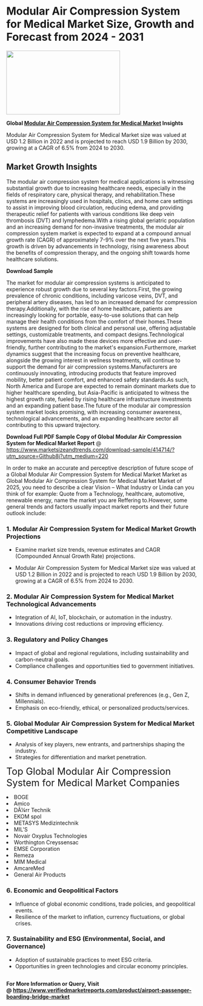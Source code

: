 <H1>Modular Air Compression System for Medical Market Size, Growth and Forecast from 2024 - 2031</H1><img class="aligncenter size-medium wp-image-584254" src="https://thirdeyenews.in/wp-content/uploads/2024/09/Global-Market-Research-300x168.jpeg" alt="" width="300" height="168" /><p><strong>Global&nbsp;<a href="https://www.marketsizeandtrends.com/download-sample/414714/?utm_source=Github8j?utm_medium=220">Modular Air Compression System for Medical Market</a> Insights</strong></p><p>Modular Air Compression System for Medical Market size was valued at USD 1.2 Billion in 2022 and is projected to reach USD 1.9 Billion by 2030, growing at a CAGR of 6.5% from 2024 to 2030.</p><p><h2>Market Growth Insights</h2> <p>The modular air compression system for medical applications is witnessing substantial growth due to increasing healthcare needs, especially in the fields of respiratory care, physical therapy, and rehabilitation.These systems are increasingly used in hospitals, clinics, and home care settings to assist in improving blood circulation, reducing edema, and providing therapeutic relief for patients with various conditions like deep vein thrombosis (DVT) and lymphedema.With a rising global geriatric population and an increasing demand for non-invasive treatments, the modular air compression system market is expected to expand at a compound annual growth rate (CAGR) of approximately 7-9% over the next five years.This growth is driven by advancements in technology, rising awareness about the benefits of compression therapy, and the ongoing shift towards home healthcare solutions.</p> <p><strong>Download Sample</strong></p> <p>The market for modular air compression systems is anticipated to experience robust growth due to several key factors.First, the growing prevalence of chronic conditions, including varicose veins, DVT, and peripheral artery diseases, has led to an increased demand for compression therapy.Additionally, with the rise of home healthcare, patients are increasingly looking for portable, easy-to-use solutions that can help manage their health conditions from the comfort of their homes.These systems are designed for both clinical and personal use, offering adjustable settings, customizable treatments, and compact designs.Technological improvements have also made these devices more effective and user-friendly, further contributing to the market's expansion.Furthermore, market dynamics suggest that the increasing focus on preventive healthcare, alongside the growing interest in wellness treatments, will continue to support the demand for air compression systems.Manufacturers are continuously innovating, introducing products that feature improved mobility, better patient comfort, and enhanced safety standards.As such, North America and Europe are expected to remain dominant markets due to higher healthcare spending, but Asia-Pacific is anticipated to witness the highest growth rate, fueled by rising healthcare infrastructure investments and an expanding patient base.The future of the modular air compression system market looks promising, with increasing consumer awareness, technological advancements, and an expanding healthcare sector all contributing to this upward trajectory.</p> <p><span class=""><strong>Download Full PDF Sample Copy of Global Modular Air Compression System for Medical Market Report</strong> @ <a href="https://www.marketsizeandtrends.com/download-sample/414714/?utm_source=Github8j?utm_medium=220" target="_blank">https://www.marketsizeandtrends.com/download-sample/414714/?utm_source=Github8j?utm_medium=220</a></span></p><p>In order to make an accurate and perceptive description of future scope of a Global&nbsp;Modular Air Compression System for Medical Market Market as Global&nbsp;Modular Air Compression System for Medical Market Market of 2025, you need to describe a clear Vision &ndash; What Industry or Linda can you think of for example: Quote from a Technology, healthcare, automotive, renewable energy, name the market you are Reffering to.However, some general trends and factors usually impact market reports and their future outlook include:</p><h3>1.&nbsp;<strong>Modular Air Compression System for Medical Market Growth Projections</strong></h3><ul><li>Examine market size trends, revenue estimates and CAGR (Compounded Annual Growth Rate) projections.</li><li><p>Modular Air Compression System for Medical Market size was valued at USD 1.2 Billion in 2022 and is projected to reach USD 1.9 Billion by 2030, growing at a CAGR of 6.5% from 2024 to 2030.</p></li></ul><h3>2.&nbsp;<strong>Modular Air Compression System for Medical Market Technological Advancements</strong></h3><ul><li>Integration of AI, IoT, blockchain, or automation in the industry.</li><li>Innovations driving cost reductions or improving efficiency.</li></ul><h3>3.&nbsp;<strong>Regulatory and Policy Changes</strong></h3><ul><li>Impact of global and regional regulations, including sustainability and carbon-neutral goals.</li><li>Compliance challenges and opportunities tied to government initiatives.</li></ul><h3>4.&nbsp;<strong>Consumer Behavior Trends</strong></h3><ul><li>Shifts in demand influenced by generational preferences (e.g., Gen Z, Millennials).</li><li>Emphasis on eco-friendly, ethical, or personalized products/services.</li></ul><h3>5.&nbsp;<strong>Global Modular Air Compression System for Medical Market Competitive Landscape</strong></h3><ul><li>Analysis of key players, new entrants, and partnerships shaping the industry.</li><li>Strategies for differentiation and market penetration.</li></ul><p data-pm-slice="1 1 []"><span style="color: inherit; font-family: inherit; font-size: 25px;">Top Global Modular Air Compression System for Medical Market Companies</span></p><div class="" data-test-id=""><p><li>BOGE</li><li> Amico</li><li> DÃ¼rr Technik</li><li> EKOM spol</li><li> METASYS Medizintechnik</li><li> MIL'S</li><li> Novair Oxyplus Technologies</li><li> Worthington Creyssensac</li><li> EMSE Corporation</li><li> Remeza</li><li> MIM Medical</li><li> AmcareMed</li><li> General Air Products</li></p></div><h3>6.&nbsp;<strong>Economic and Geopolitical Factors</strong></h3><ul><li>Influence of global economic conditions, trade policies, and geopolitical events.</li><li>Resilience of the market to inflation, currency fluctuations, or global crises.</li></ul><h3>7.&nbsp;<strong>Sustainability and ESG (Environmental, Social, and Governance)</strong></h3><ul><li>Adoption of sustainable practices to meet ESG criteria.</li><li>Opportunities in green technologies and circular economy principles.</li></ul><h2><strong style="font-size: 14px;">For More Information or Query, Visit @&nbsp;</strong><a style="background-color: #ffffff; font-size: 14px;" href="https://www.marketsizeandtrends.com/report/modular-air-compression-system-for-medical-market/" target="_blank">https://www.verifiedmarketreports.com/product/airport-passenger-boarding-bridge-market</a></h2>